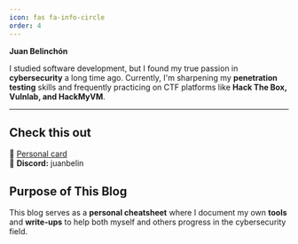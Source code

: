 ```yaml
---
icon: fas fa-info-circle
order: 4
---
```



**Juan Belinchón**  

I studied software development, but I found my true passion in **cybersecurity** a long time ago. Currently, I'm sharpening my **penetration testing** skills and frequently practicing on CTF platforms like **Hack The Box, Vulnlab, and HackMyVM**.  

---

## Check this out

🔹 [Personal card](https://juanbelin.github.io/main.html)  
🔹 **Discord:** juanbelin  

## Purpose of This Blog  

This blog serves as a **personal cheatsheet** where I document my own **tools** and **write-ups** to help both myself and others progress in the cybersecurity field.  
